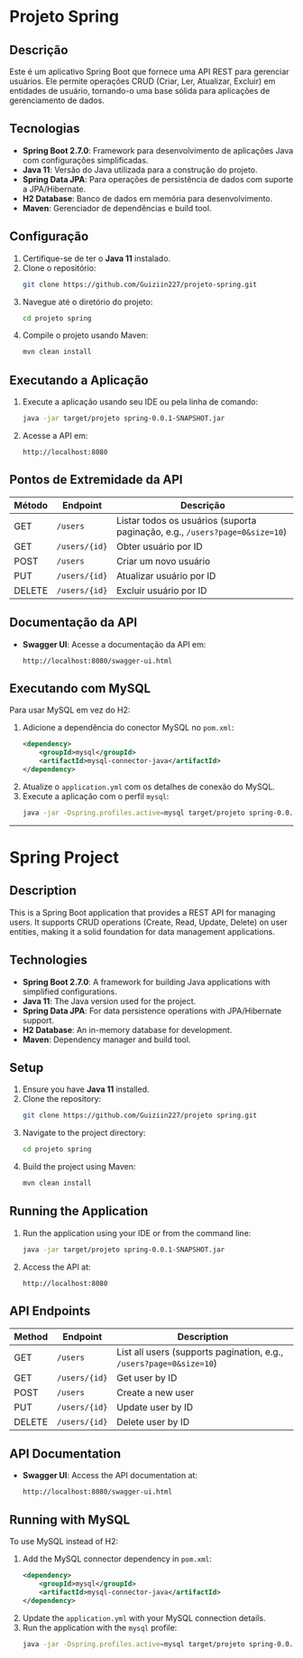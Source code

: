 # Projeto Spring

## Descrição

Este é um aplicativo Spring Boot que fornece uma API REST para gerenciar usuários. Ele permite operações CRUD (Criar, Ler, Atualizar, Excluir) em entidades de usuário, tornando-o uma base sólida para aplicações de gerenciamento de dados.

## Tecnologias

- **Spring Boot 2.7.0**: Framework para desenvolvimento de aplicações Java com configurações simplificadas.
- **Java 11**: Versão do Java utilizada para a construção do projeto.
- **Spring Data JPA**: Para operações de persistência de dados com suporte a JPA/Hibernate.
- **H2 Database**: Banco de dados em memória para desenvolvimento.
- **Maven**: Gerenciador de dependências e build tool.

## Configuração

1. Certifique-se de ter o **Java 11** instalado.
2. Clone o repositório:
   ```bash
   git clone https://github.com/Guiziin227/projeto-spring.git
   ```
3. Navegue até o diretório do projeto:
   ```bash
   cd projeto spring
   ```
4. Compile o projeto usando Maven:
   ```bash
   mvn clean install
   ```

## Executando a Aplicação

1. Execute a aplicação usando seu IDE ou pela linha de comando:
   ```bash
   java -jar target/projeto spring-0.0.1-SNAPSHOT.jar
   ```
2. Acesse a API em:
   ```
   http://localhost:8080
   ```

## Pontos de Extremidade da API

| Método | Endpoint            | Descrição                          |
|--------|---------------------|------------------------------------|
| GET    | `/users`            | Listar todos os usuários (suporta paginação, e.g., `/users?page=0&size=10`) |
| GET    | `/users/{id}`       | Obter usuário por ID               |
| POST   | `/users`            | Criar um novo usuário              |
| PUT    | `/users/{id}`       | Atualizar usuário por ID           |
| DELETE | `/users/{id}`       | Excluir usuário por ID             |

## Documentação da API

- **Swagger UI**: Acesse a documentação da API em:
  ```
  http://localhost:8080/swagger-ui.html
  ```

## Executando com MySQL

Para usar MySQL em vez do H2:

1. Adicione a dependência do conector MySQL no `pom.xml`:
   ```xml
   <dependency>
       <groupId>mysql</groupId>
       <artifactId>mysql-connector-java</artifactId>
   </dependency>
   ```
2. Atualize o `application.yml` com os detalhes de conexão do MySQL.
3. Execute a aplicação com o perfil `mysql`:
   ```bash
   java -jar -Dspring.profiles.active=mysql target/projeto spring-0.0.1-SNAPSHOT.jar
   ```

---

# Spring Project

## Description

This is a Spring Boot application that provides a REST API for managing users. It supports CRUD operations (Create, Read, Update, Delete) on user entities, making it a solid foundation for data management applications.

## Technologies

- **Spring Boot 2.7.0**: A framework for building Java applications with simplified configurations.
- **Java 11**: The Java version used for the project.
- **Spring Data JPA**: For data persistence operations with JPA/Hibernate support.
- **H2 Database**: An in-memory database for development.
- **Maven**: Dependency manager and build tool.

## Setup

1. Ensure you have **Java 11** installed.
2. Clone the repository:
   ```bash
   git clone https://github.com/Guiziin227/projeto spring.git
   ```
3. Navigate to the project directory:
   ```bash
   cd projeto spring
   ```
4. Build the project using Maven:
   ```bash
   mvn clean install
   ```

## Running the Application

1. Run the application using your IDE or from the command line:
   ```bash
   java -jar target/projeto spring-0.0.1-SNAPSHOT.jar
   ```
2. Access the API at:
   ```
   http://localhost:8080
   ```

## API Endpoints

| Method | Endpoint            | Description                        |
|--------|---------------------|------------------------------------|
| GET    | `/users`            | List all users (supports pagination, e.g., `/users?page=0&size=10`) |
| GET    | `/users/{id}`       | Get user by ID                     |
| POST   | `/users`            | Create a new user                  |
| PUT    | `/users/{id}`       | Update user by ID                  |
| DELETE | `/users/{id}`       | Delete user by ID                  |

## API Documentation

- **Swagger UI**: Access the API documentation at:
  ```
  http://localhost:8080/swagger-ui.html
  ```

## Running with MySQL

To use MySQL instead of H2:

1. Add the MySQL connector dependency in `pom.xml`:
   ```xml
   <dependency>
       <groupId>mysql</groupId>
       <artifactId>mysql-connector-java</artifactId>
   </dependency>
   ```
2. Update the `application.yml` with your MySQL connection details.
3. Run the application with the `mysql` profile:
   ```bash
   java -jar -Dspring.profiles.active=mysql target/projeto spring-0.0.1-SNAPSHOT.jar
   ```
